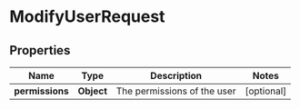 
# ModifyUserRequest

## Properties
Name | Type | Description | Notes
------------ | ------------- | ------------- | -------------
**permissions** | **Object** | The permissions of the user |  [optional]



